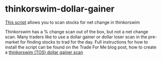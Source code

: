 # thinkorswim-dollar-gainer
[This script](https://github.com/marknokes/thinkorswim-dollar-gainer/blob/main/scan.ts) allows you to scan stocks for net change in thinkorswim

Thinkorswim has a % change scan out of the box, but not a net change scan. Many traders like to use a dollar gainer or dollar loser scan in the pre-market for finding stocks to trad for the day. Full instructions for how to install the script can be found on the Trade For Me blog post, how to create a [thinkorswim (TOS) dollar gainer scan](https://tradeforme.money/trading/how-to-create-a-thinkorswim-tos-dollar-gainer-scan/)
